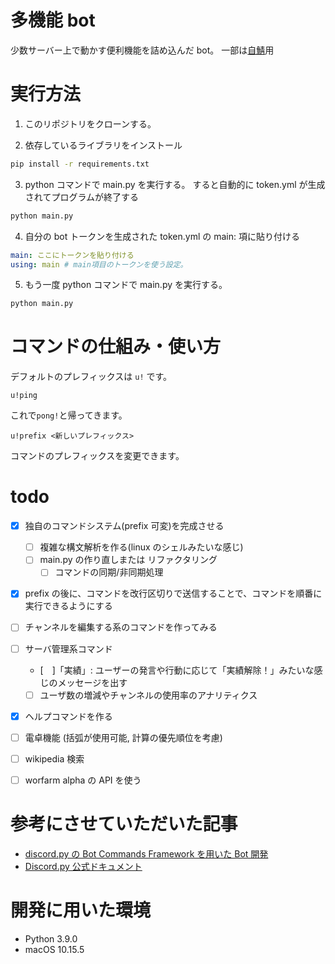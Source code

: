 # 多機能 bot

少数サーバー上で動かす便利機能を詰め込んだ bot。
一部は[自鯖](https://discord.gg/JBKuUHh)用

# 実行方法

1. このリポジトリをクローンする。

2. 依存しているライブラリをインストール

```bash
pip install -r requirements.txt
```

3. python コマンドで main.py を実行する。 すると自動的に token.yml が生成されてプログラムが終了する

```bash
python main.py
```

4. 自分の bot トークンを生成された token.yml の main: 項に貼り付ける

```yml
main: ここにトークンを貼り付ける
using: main # main項目のトークンを使う設定。
```

5. もう一度 python コマンドで main.py を実行する。

```bash
python main.py
```

# コマンドの仕組み・使い方

デフォルトのプレフィックスは `u!` です。

```
u!ping
```

これで`pong!`と帰ってきます。

```
u!prefix <新しいプレフィックス>
```

コマンドのプレフィックスを変更できます。


# todo

- [x] 独自のコマンドシステム(prefix 可変)を完成させる

  - [ ] 複雑な構文解析を作る(linux のシェルみたいな感じ)
  - [ ] main.py の作り直しまたは リファクタリング
    - [ ] コマンドの同期/非同期処理

- [x] prefix の後に、コマンドを改行区切りで送信することで、コマンドを順番に実行できるようにする
- [ ] チャンネルを編集する系のコマンドを作ってみる
- [ ] サーバ管理系コマンド
  - [　]「実績」: ユーザーの発言や行動に応じて「実績解除！」みたいな感じのメッセージを出す
  - [ ] ユーザ数の増減やチャンネルの使用率のアナリティクス
- [x] ヘルプコマンドを作る

- [ ] 電卓機能 (括弧が使用可能, 計算の優先順位を考慮)
- [ ] wikipedia 検索
- [ ] worfarm alpha の API を使う

# 参考にさせていただいた記事

- [discord.py の Bot Commands Framework を用いた Bot 開発](https://qiita.com/Lazialize/items/81f1430d9cd57fbd82fb)
- [Discord.py 公式ドキュメント](https://discordpy.readthedocs.io/ja/latest/)

# 開発に用いた環境

- Python 3.9.0
- macOS 10.15.5
